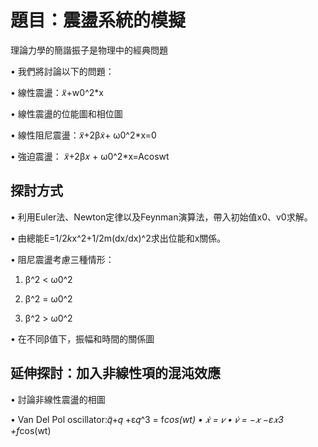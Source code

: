 題目：震盪系統的模擬
============

理論力學的簡諧振子是物理中的經典問題 

• 我們將討論以下的問題： 

• 線性震盪：𝑥̈+w0^2*x

• 線性震盪的位能圖和相位圖 

• 線性阻尼震盪：𝑥̈+2β𝑥̇+ ω0^2*x=0

• 強迫震盪： 𝑥̈+2β𝑥 + ω0^2*x=Acoswt



探討方式
------------

• 利用Euler法、Newton定律以及Feynman演算法，帶入初始值x0、v0求解。 

• 由總能E=1/2*k*x^2+1/2m(dx/dx)^2求出位能和x關係。 

• 阻尼震盪考慮三種情形： 

1. β^2 < ω0^2

2. β^2 = ω0^2

3. β^2 > ω0^2
 
• 在不同β值下，振幅和時間的關係圖




延伸探討：加入非線性項的混沌效應
----------------------

• 討論非線性震盪的相圖 

• Van Del Pol oscillator:𝑞̈+𝑞 +ε𝑞^3 = f*cos(wt)
• 𝑥̇ = 𝑣 
• 𝑣̇ = −𝑥 −ε𝑥3 +f*cos(wt)
